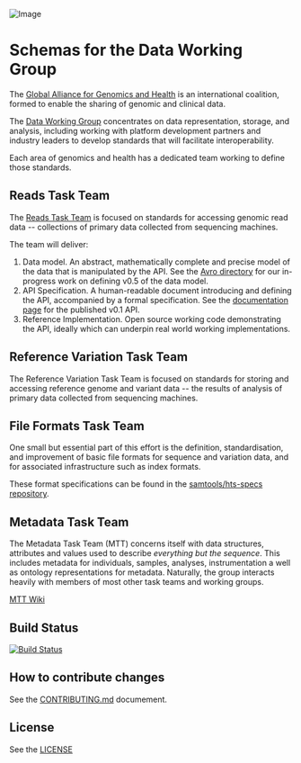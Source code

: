 ![Image](http://genomicsandhealth.org/files/logo_ga.png)


# Schemas for the Data Working Group


The [Global Alliance for Genomics and Health][ga4gh] is an international
coalition, formed to enable the sharing of genomic and clinical data.

The [Data Working
Group](http://genomicsandhealth.org/our-work/working-groups/data-working-group)
concentrates on data representation, storage, and analysis, including working
with platform development partners and industry leaders to develop standards
that will facilitate interoperability.

Each area of genomics and health has a dedicated team working to define those
standards.


## Reads Task Team

The [Reads Task Team](https://groups.google.com/forum/#!forum/dwgreadtaskteam)
is focused on standards for accessing genomic read data -- collections of
primary data collected from sequencing machines.

The team will deliver:

  1. Data model. An abstract, mathematically complete and precise model of the
     data that is manipulated by the API. See the [Avro
     directory](src/main/resources/avro) for our in-progress work on defining
     v0.5 of the data model. 
  2. API Specification. A human-readable document introducing and defining the
     API, accompanied by a formal specification. See the [documentation
     page](http://ga4gh.org/#/apis/reads/v0.1) for the published v0.1
     API.
  3. Reference Implementation. Open source working code demonstrating the API,
     ideally which can underpin real world working implementations.

## Reference Variation Task Team

The Reference Variation Task Team is focused on standards for storing and
accessing reference genome and variant data -- the results of analysis of
primary data collected from sequencing machines.

## File Formats Task Team

One small but essential part of this effort is the definition,
standardisation, and improvement of basic file formats for sequence and
variation data, and for associated infrastructure such as index formats.

These format specifications can be found in the
[samtools/hts-specs repository][hts-specs].

[ga4gh]:      http://genomicsandhealth.org/
[hts-specs]:  https://github.com/samtools/hts-specs

## Metadata Task Team

The Metadata Task Team (MTT) concerns itself with data structures, attributes 
and values used to describe *everything but the sequence*.  This includes 
metadata for individuals, samples, analyses, instrumentation a well as 
ontology representations for metadata. Naturally, the group interacts 
heavily with members of most other task teams and working groups.

[MTT Wiki](https://github.com/ga4gh/metadata-team/wiki)


## Build Status

[![Build Status](https://travis-ci.org/ga4gh/schemas.svg?branch=master)](https://travis-ci.org/ga4gh/schemas)

## How to contribute changes

See the [CONTRIBUTING.md](CONTRIBUTING.md) documement.

## License

See the [LICENSE](LICENSE)
